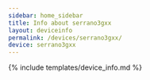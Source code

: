 ```yaml
---
sidebar: home_sidebar
title: Info about serrano3gxx
layout: deviceinfo
permalink: /devices/serrano3gxx/
device: serrano3gxx
---
```

{% include templates/device_info.md %}
